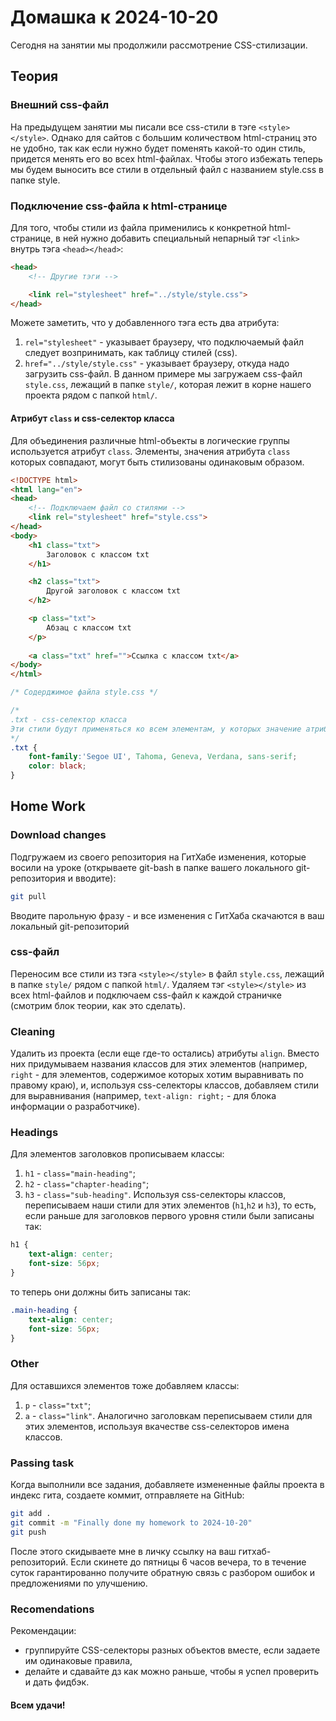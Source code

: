 # Домашка к 2024-10-20

Сегодня на занятии мы продолжили рассмотрение CSS-стилизации.

## Теория

### Внешний css-файл
На предыдущем занятии мы писали все css-стили в тэге `<style></style>`. Однако для сайтов с большим количеством html-страниц это не удобно, так как если нужно будет поменять какой-то один стиль, придется менять его во всех html-файлах. Чтобы этого избежать теперь мы будем выносить все стили в отдельный файл с названием style.css в папке style. 

### Подключение css-файла к html-странице
Для того, чтобы стили из файла применились к конкретной html-странице, в ней нужно добавить специальный непарный тэг `<link>` внутрь тэга `<head></head>`:
```html
<head>
    <!-- Другие тэги -->

    <link rel="stylesheet" href="../style/style.css">
</head>
```
Можете заметить, что у добавленного тэга есть два атрибута:
1) `rel="stylesheet"` - указывает браузеру, что подключаемый файл следует возпринимать, как таблицу стилей (css).
2) `href="../style/style.css"` - указывает браузеру, откуда надо загрузить css-файл. В данном примере мы загружаем css-файл `style.css`, лежащий в папке `style/`, которая лежит в корне нашего проекта рядом с папкой `html/`.

#### Атрибут `class` и css-селектор класса
Для объединения различные html-объекты в логические группы используется атрибут `class`. Элементы, значения атрибута `class` которых совпадают, могут быть стилизованы одинаковым образом.
```html
<!DOCTYPE html>
<html lang="en">
<head>
    <!-- Подключаем файл со стилями -->
    <link rel="stylesheet" href="style.css">
</head>
<body>
    <h1 class="txt">
        Заголовок с классом txt
    </h1>

    <h2 class="txt">
        Другой заголовок с классом txt
    </h2>

    <p class="txt">
        Абзац с классом txt
    </p>
    
    <a class="txt" href="">Ссылка с классом txt</a>
</body>
</html>
```
```css
/* Содерджимое файла style.css */

/*
.txt - css-селектор класса
Эти стили будут применяться ко всем элементам, у которых значение атрибута class равно txt
*/
.txt {
    font-family:'Segoe UI', Tahoma, Geneva, Verdana, sans-serif;
    color: black;
}
```

## Home Work

### Download changes
Подгружаем из своего репозитория на ГитХабе изменения, которые восили на уроке (открываете git-bash в папке вашего локального git-репозитория и вводите):
```bash
git pull
```
Вводите парольную фразу - и все изменения с ГитХаба скачаются в ваш локальный git-репозиторий

### css-файл
Переносим все стили из тэга `<style></style>` в файл `style.css`, лежащий в папке `style/` рядом с папкой `html/`. Удаляем тэг `<style></style>` из всех html-файлов и подключаем css-файл к каждой страничке (смотрим блок теории, как это сделать).

### Cleaning
Удалить из проекта (если еще где-то остались) атрибуты `align`. Вместо них придумываем названия классов для этих элементов (например, `right` - для элементов, содержимое которых хотим выравнивать по правому краю), и, используя css-селекторы классов, добавляем стили для выравнивания (например, `text-align: right;` - для блока информации о разработчике).

### Headings
Для элементов заголовков прописываем классы:
1) `h1` - `class="main-heading"`;
2) `h2` - `class="chapter-heading"`;
3) `h3` - `class="sub-heading"`.
Используя css-селекторы классов, переписываем  наши стили для этих элементов (`h1`,`h2` и `h3`), то есть, если раньше для заголовков первого уровня стили были записаны так:
```css
h1 {
    text-align: center;
    font-size: 56px;
}
```
то теперь они должны бить записаны так:
```css
.main-heading {
    text-align: center;
    font-size: 56px;
}
```

### Other
Для оставшихся элементов тоже добавляем классы:
1) `p` - `class="txt"`;
2) `a` - `class="link"`.
Аналогично заголовкам переписываем стили для этих элементов, используя вкачестве css-селекторов имена классов.

### Passing task
Когда выполнили все задания, добавляете измененные файлы проекта в индекс гита, создаете коммит, отправляете на GitHub:
```bash
git add .
git commit -m "Finally done my homework to 2024-10-20"
git push
```
После этого скидываете мне в личку ссылку на ваш гитхаб-репозиторий. Если скинете до пятницы 6 часов вечера, то в течение суток гарантированно получите обратную связь с разбором ошибок и предложениями по улучшению.

### Recomendations
Рекомендации:
- группируйте CSS-селекторы разных объектов вместе, если задаете им одинаковые правила,
- делайте и сдавайте дз как можно раньше, чтобы я успел проверить и дать фидбэк.

#### Всем удачи!